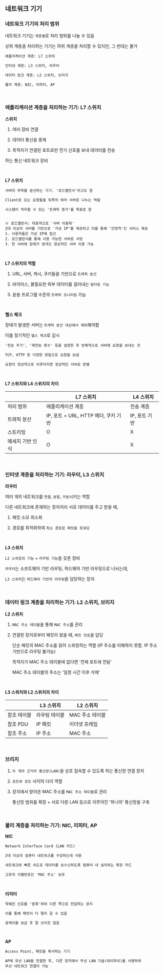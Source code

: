 ## 네트워크 기기

### 네트워크 기기의 처리 범위
네트워크 기기는 `계층별`로 처리 범위를 나눌 수 있음

상위 계층을 처리하는 기기는 하위 계층을 처리할 수 있지만, 그 반대는 불가

    애플리케이션 계층: L7 스위치

    인터넷 계층: L3 스위치, 라우터

    데이터 링크 계층: L2 스위치, 브리지

    물리 계층: NIC, 리피터, AP

<br>

### 애플리케이션 계층을 처리하는 기기: L7 스위치

**스위치**

1. 여러 장비 연결


2. 데이터 통신을 중재


3. 목적지가 연결된 포트로만 전기 신호를 보내 데이터를 전송

하는 통신 네트워크 장비

<br>

**L7 스위치**

    서버의 부하를 분산하는 기기. '로드밸런서'라고도 함

    Client로 오는 요청들을 뒤쪽의 여러 서버로 나누는 역할

    시스템이 처리할 수 있는 '트래픽 증가'를 목표로 함


    ※ 로드밸런서: 대표적으로 '서버 이중화'
    2대 이상의 서버를 기반으로 '가상 IP'를 제공하고 이를 통해 '안정적'인 서비스 제공
    1. 사용자들은 가상 IP에 접근
    2. 로드밸런서를 통해 사용 가능한 서버로 서빙
    3. 한 서버에 장애가 생겨도 정상적인 서버 이용 가능

<br>

**L7 스위치의 역할**

1. URL, 서버, 캐시, 쿠키들을 기반으로 `트래픽 분산`


2. 바이러스, 불필요한 외부 데이터를 걸러내는 `필터링 기능`


3. 응용 프로그램 수준의 `트래픽 모니터링` 가능

<br>

**헬스 체크**

장애가 발생한 서버는 `트래픽 분산 대상에서 제외`해야함

이를 정기적인 `헬스 체크`로 감시

    '전송 주기', '재전송 횟수' 등을 설정한 후 반복적으로 서버에 요청을 보내는 것

    TCP, HTTP 등 다양한 방법으로 요청을 보냄

    요청이 정상적으로 이루어지면 정상적인 서버로 판별

<br>

**L7 스위치와 L4 스위치의 차이**

|           | L7 스위치                       | L4 스위치    |
|-----------|------------------------------|-----------|
| 처리 범위     | 애플리케이션 계층                    | 전송 계층     |
| 트래픽 분산    | IP, 포트 + URL, HTTP 헤더, 쿠키 기반 | IP, 포트 기반 |
| 스트리밍      | O                            | X         |
| 메세지 기반 인식 | O                            | X         |

<br>

### 인터넷 계층을 처리하는 기기: 라우터, L3 스위치
**라우터**

여러 개의 네트워크를 `연결`, `분할`, `구분`시키는 역할

다른 네트워크에 존재하는 장치끼리 서로 데이터를 주고 받을 때,

1. 패킷 소모 최소화


2. 경로를 최적화하여 `최소 경로로 패킷을 포워딩`

<br>

**L3 스위치**

`L2 스위칭의 기능` + `라우팅 기능`을 갖춘 장비

`라우터`는 소프트웨어 기반 라우팅, 하드웨어 기반 라우팅으로 나뉘는데,

`L3 스위치`는 `하드웨어 기반의 라우팅`을 담당하는 장치

<br>

### 데이터 링크 계층을 처리하는 기기: L2 스위치, 브리지
**L2 스위치**

1. `MAC 주소 테이블`을 통해 `MAC 주소`를 관리


2. 연결된 장치로부터 패킷이 왔을 때, `패킷 전송`을 담당

    
    단순 패킷의 MAC 주소를 읽어 스위칭하는 역할
    (IP 주소를 이해하지 못함. IP 주소 기반으로 라우팅 불가능)

    목적지가 MAC 주소 테이블에 없다면 '전체 포트에 전달'

    MAC 주소 테이블의 주소는 '일정 시간 이후 삭제'

<br>

**L3 스위치와 L2 스위치의 차이**

|        | L3 스위치  | L2 스위치     |
|--------|---------|------------|
| 참조 테이블 | 라우팅 테이블 | MAC 주소 테이블 |
| 참조 PDU | IP 패킷   | 이더넷 프레임    |
| 참조 주소  | IP 주소   | MAC 주소     |

<br>

### 브리지

1. `두 개의 근거리 통신망(LAN)`을 상호 접속할 수 있도록 하는 통신망 연결 장치


2. `포트와 포트` 사이의 다리 역할


3. 장치에서 받아온 MAC 주소를 `MAC 주소 테이블`로 관리

    
    통신망 범위를 확장 + 서로 다른 LAN 등으로 이루어진 '하나의' 통신망을 구축

<br>

### 물리 계층을 처리하는 기기: NIC, 리피터, AP
**NIC**

    Network Interface Card (LAN 카드)

    2대 이상의 컴퓨터 네트워크를 구성하는데 사용

    네트워크와 빠른 속도로 데이터를 송수신하도록 컴퓨터 내 설치하는 확장 카드

    고유의 식별번호인 'MAC 주소' 보유

<br>

**리피터**

    약해진 신호를 '증폭'하여 다른 쪽으로 전달하는 장치

    이를 통해 패킷이 더 멀리 갈 수 있음

    광케이블 보급 후 잘 쓰이진 않음

<br>

**AP**

    Access Point, 패킷을 복사하는 기기

    AP에 유선 LAN을 연결한 후, 다른 장치에서 무선 LAN 기술(와이파이)를 사용하여
    무선 네트워크 연결이 가능